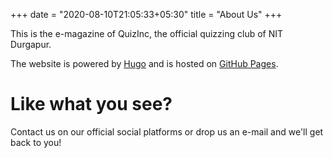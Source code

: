 +++
date = "2020-08-10T21:05:33+05:30"
title = "About Us"
+++

This is the e-magazine of QuizInc, the official quizzing club of NIT Durgapur.

The website is powered by [Hugo](https://gohugo.io/) and is hosted on [GitHub Pages](https://pages.github.com/).

# Like what you see?

Contact us on our official social platforms or drop us an e-mail and we'll get back to you!
